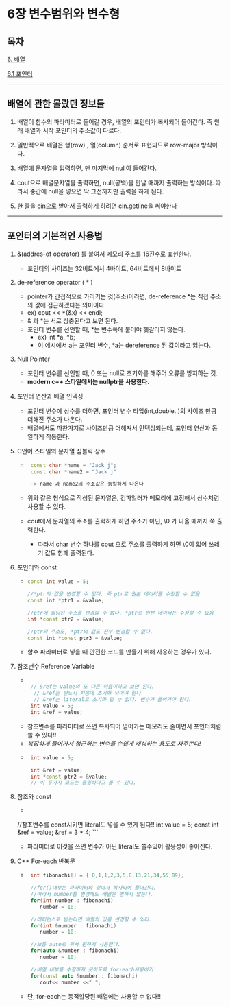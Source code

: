 # 6장 변수범위와 변수형

## 목차 

[6. 배열](#1)

[6.1 포인터](#1)

********
<div id="1"></div>

## 배열에 관한 몰랐던 정보들 

1. 배열이 함수의 파라미터로 들어갈 경우, 배열의 포인터가 복사되어 들어간다. 즉 원래 배열과 시작 포인터의 주소값이 다르다.

2. 일반적으로 배열은 행(row) , 열(column) 순서로 표현되므로 row-major 방식이다.

3. 배열에 문자열을 입력하면, 맨 마지막에 null이 들어간다.

4. cout으로 배열문자열을 출력하면, null(공백)을 만날 때까지 출력하는 방식이다. 따라서 중간에 null을 넣으면 딱 그전까지만 출력을 하게 된다.
5. 한 줄을 cin으로 받아서 출력하게 하려면 cin.getline을 써야한다

 ---------
<div id="2"></div>

## 포인터의 기본적인 사용법

1. &(addres-of operator) 를 붙여서 메모리 주소를 16진수로 표현한다.
   - 포인터의 사이즈는 32비트에서 4바이트, 64비트에서 8바이트

2. de-reference operator ( * )
   - pointer가 간접적으로 가리키는 것(주소)이라면, de-reference *는 직접 주소의 값에 접근하겠다는 의미이다. 
   - ex) cout << *(&x) << endl;
   - & 과 *는 서로 상충된다고 보면 된다.
   - 포인터 변수를 선언할 때, *는 변수쪽에 붙어야 헷갈리지 않는다.
     - ex) int *a, *b;
     - 이 예시에서 a는 포인터 변수, *a는 dereference 된 값이라고 읽는다.

3. Null Pointer
   - 포인터 변수를 선언할 때, 0 또는 null로 초기화를 해주어 오류를 방지하는 것.
   - **modern c++ 스타일에서는 nullptr을 사용한다.**


4. 포인터 연산과 배열 인덱싱
   - 포인터 변수에 상수를 더하면, 포인터 변수 타입(int,double..)의 사이즈 만큼 더해진 주소가 나온다. 
   - 배열에서도 마찬가지로 사이즈만큼 더해져서 인덱싱되는데, 포인터 연산과 동일하게 작동한다.  

5. C언어 스타일의 문자열 심볼릭 상수 
   - ``` c++
      const char *name = "Jack j";
      const char *name2 = "Jack j"

      -> name 과 name2의 주소값은 동일하게 나온다        
       ```  
   - 위와 같은 형식으로 작성된 문자열은, 컴파일러가 메모리에 고정해서 상수처럼 사용할 수 있다.

   - cout에서 문자열의 주소를 출력하게 하면 주소가 아닌, \0 가 나올 때까지 쭉 출력한다. 
     - 따라서 char 변수 하나를 cout 으로 주소를 출력하게 하면 \0이 없어 쓰레기 값도 함께 출력된다.

6. 포인터와 const
    - ``` c++
      const int value = 5;

      //*ptr의 값을 변경할 수 없다. 즉 ptr로 원본 데이터를 수정할 수 없음
      const int *ptr1 = &value;

      //ptr에 할당된 주소를 변경할 수 없다. *ptr로 원본 데이터는 수정할 수 있음
      int *const ptr2 = &value;

      //ptr의 주소도, *ptr의 값도 전부 변경할 수 없다.
      const int *const ptr3 = &value;
      ```  
   - 함수 파라미터로 넣을 때 안전한 코드를 만들기 위해 사용하는 경우가 있다.

7. 참조변수 Reference Variable
   - ``` c++

      // &ref는 value의 또 다른 이름이라고 보면 된다.
	   // &ref는 반드시 처음에 초기화 되어야 한다.
	   // &ref는 literal로 초기화 할 수 없다. 변수가 들어가야 한다.
      int value = 5;
      int &ref = value;


       ```  
   - 참조변수를 파라미터로 쓰면 복사되어 넘어가는 메모리도 줄이면서 포인터처럼 쓸 수 있다!!
   - *복잡하게 들어가서 접근하는 변수를 손쉽게 캐싱하는 용도로 자주쓴다!*
   - ``` c++
      int value = 5;

      int &ref = value;
      int *const ptr2 = &value;
      // 이 두가지 코드는 동일하다고 볼 수 있다.
       ```  

8. 참조와 const
     - ``` c++

      //참조변수를 const시키면 literal도 넣을 수 있게 된다!!
      int value = 5;
      const int &ref = value;
      &ref = 3 * 4;
       ```  

      - 파라미터로 이것을 쓰면 변수가 아닌 literal도 쓸수있어 활용성이 좋아진다.

9. C++ For-each 반복문
   - ``` c++
      int fibonachi[] = { 0,1,1,2,3,5,8,13,21,34,55,89};

      //for()내부는 파라미터와 같아서 복사되어 들어간다. 
      //따라서 number를 변경해도 배열은 변하지 않는다.
      for(int number : fibonachi)
         number = 10;

      //레퍼런스로 받는다면 배열의 값을 변경할 수 있다.
      for(int &number : fibonachi)
         number = 10;

      //보통 auto로 둬서 편하게 사용한다.
      for(auto &number : fibonachi)
         number = 10;

      //배열 내부를 수정하지 못하도록 for-each사용하기
      for(const auto &number : fibonachi)
         cout<< number <<" ";
      ```

   - 단, for-each는 동적할당된 배열에는 사용할 수 없다!!
